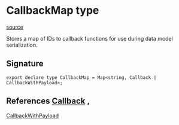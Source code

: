 # CallbackMap type

[source](https://developers.meta.com/horizon-worlds/reference/2.0.0/ui_callbackmap)

Stores a map of IDs to callback functions for use during data model serialization.

## Signature

```
export declare type CallbackMap = Map<string, Callback | CallbackWithPayload>;
```

## References [Callback](/horizon-worlds/reference/2.0.0/ui_callback) , 

[CallbackWithPayload](/horizon-worlds/reference/2.0.0/ui_callbackwithpayload)